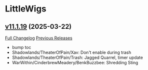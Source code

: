 # LittleWigs

## [v11.1.19](https://github.com/BigWigsMods/LittleWigs/tree/v11.1.19) (2025-03-22)
[Full Changelog](https://github.com/BigWigsMods/LittleWigs/compare/v11.1.18...v11.1.19) [Previous Releases](https://github.com/BigWigsMods/LittleWigs/releases)

- bump toc  
- Shadowlands/TheaterOfPain/Xav: Don't enable during trash  
- Shadowlands/TheaterOfPain/Trash: Jagged Quarrel, timer update  
- WarWithin/CinderbrewMeadery/BenkBuzzbee: Shredding Sting  
